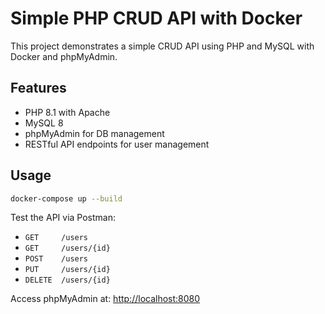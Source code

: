 # Simple PHP CRUD API with Docker

This project demonstrates a simple CRUD API using PHP and MySQL with Docker and phpMyAdmin.

## Features
- PHP 8.1 with Apache
- MySQL 8
- phpMyAdmin for DB management
- RESTful API endpoints for user management

## Usage

```bash
docker-compose up --build
```

Test the API via Postman:
- `GET     /users`
- `GET     /users/{id}`
- `POST    /users`
- `PUT     /users/{id}`
- `DELETE  /users/{id}`

Access phpMyAdmin at: [http://localhost:8080](http://localhost:8080)
